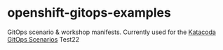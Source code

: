 # openshift-gitops-examples

GitOps scenario &amp; workshop manifests. Currently used for the [Katacoda GitOps Scenarios](https://learn.openshift.com/gitops)
Test22
